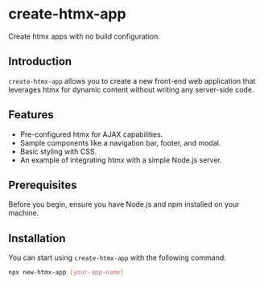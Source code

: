 # create-htmx-app

Create htmx apps with no build configuration.

## Introduction

`create-htmx-app` allows you to create a new front-end web application that leverages htmx for dynamic content without writing any server-side code.

## Features

- Pre-configured htmx for AJAX capabilities.
- Sample components like a navigation bar, footer, and modal.
- Basic styling with CSS.
- An example of integrating htmx with a simple Node.js server.

## Prerequisites

Before you begin, ensure you have Node.js and npm installed on your machine.

## Installation

You can start using `create-htmx-app` with the following command:

```bash
npx new-htmx-app [your-app-name]
